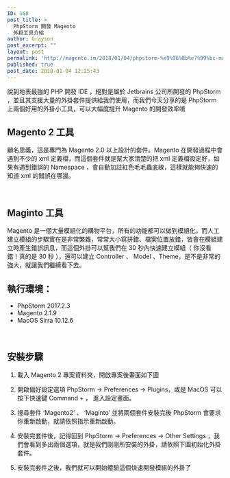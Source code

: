 ```yaml
---
ID: 168
post_title: >
  PhpStorm 開發 Magento
  外掛工具介紹
author: Grayson
post_excerpt: ""
layout: post
permalink: 'http://magento.im/2018/01/04/phpstorm-%e9%96%8b%e7%99%bc-magento-%e5%a4%96%e6%8e%9b%e5%b7%a5%e5%85%b7%e4%bb%8b%e7%b4%b9/'
published: true
post_date: 2018-01-04 12:25:43
---
```

說到地表最強的 PHP 開發 IDE ，絕對是屬於 Jetbrains 公司所開發的 PhpStorm ，並且其支援大量的外掛套件提供給我們使用，而我們今天分享的是 PhpStorm 上兩個好用的外掛小工具，可以大幅度提升 Magento 的開發效率唷

<h2>Magento 2  工具</h2>

顧名思義，這是專門為 Magento 2.0 以上設計的套件。Magento 在開發過程中會遇到不少的 xml 定義檔，而這個套件就是幫大家清楚的把 xml 定義檔設定好，如果有遇到錯誤的 Namespace ，會自動加註紅色毛毛蟲底線，這樣就能夠快速的知道 xml 的錯誤在哪邊。

<br>

<h2>Maginto  工具</h2>

Magento 是一個大量模組化的購物平台，所有的功能都可以做到模組化，而人工建立模組的步驟實在是非常繁雜，常常大小寫拼錯、檔案位置放錯，皆會在模組建立時產生錯誤訊息，而這個外掛可以幫我們在 30 秒內快速建立模組（ 你沒看錯！真的是 30 秒 ），還可以建立 Controller 、 Model 、Theme，是不是非常的強大，就讓我們繼續看下去。
<br>

<h2>執行環境：</h2>

<ul>
<li>PhpStorm 2017.2.3</li>
<li>Magento 2.1.9</li>
<li>MacOS Sirra 10.12.6</li>
</ul>

<br>

<h2>安裝步驟</h2>

<ol>
<li><p>載入 Magento 2 專案資料夾，開啟專案後畫面如下圖
<img src="http://magento.im/wp-content/uploads/2018/01/%E8%9E%A2%E5%B9%95%E5%BF%AB%E7%85%A7-2018-01-04-20.22.01.png" alt="" /></p></li>
<li><p>開啟偏好設定選項 PhpStorm -> Preferences -> Plugins，或是 MacOS 可以按下快速鍵 Command + ， 進入設定畫面。
<img src="http://magento.im/wp-content/uploads/2018/01/%E8%9E%A2%E5%B9%95%E5%BF%AB%E7%85%A7-2018-01-04-20.23.41.png" alt="" /></p></li>
<li><p>搜尋套件 ‘Magento2’ 、 ‘Maginto’  並將兩個套件安裝完後 PhpStorm 會要求你重新啟動，就請依照指示重新啟動。
<img src="http://magento.im/wp-content/uploads/2018/01/%E8%9E%A2%E5%B9%95%E5%BF%AB%E7%85%A7-2018-01-04-20.23.41.png" alt="" /></p></li>
<li><p>安裝完套件後，記得回到  PhpStorm -> Preferences -> Other Settings ，我們會看到多出兩個選項，就是我們剛剛所安裝的外掛，請依照下圖初始化外掛套件。
<img src="http://magento.im/wp-content/uploads/2018/01/%E8%9E%A2%E5%B9%95%E5%BF%AB%E7%85%A7-2018-01-04-20.24.02.png" alt="" />
<img src="http://magento.im/wp-content/uploads/2018/01/%E8%9E%A2%E5%B9%95%E5%BF%AB%E7%85%A7-2018-01-04-20.23.57.png" alt="" /></p></li>
<li><p>安裝完套件之後，我們就可以開始體驗這個快速開發模組的外掛了</p></li>
</ol>